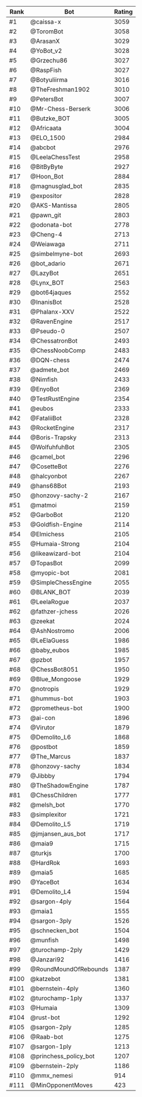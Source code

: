 Rank|Bot|Rating
---|---|---
#1|@caissa-x|3059
#2|@ToromBot|3058
#3|@ArasanX|3029
#4|@YoBot_v2|3028
#5|@Grzechu86|3027
#6|@RaspFish|3027
#7|@Botyuliirma|3016
#8|@TheFreshman1902|3010
#9|@PetersBot|3007
#10|@Mr-Chess-Berserk|3006
#11|@Butzke_BOT|3005
#12|@Africaata|3004
#13|@ELO_1500|2984
#14|@abcbot|2976
#15|@LeelaChessTest|2958
#16|@BitByByte|2927
#17|@Hoon_Bot|2884
#18|@magnusglad_bot|2835
#19|@expositor|2828
#20|@AKS-Mantissa|2805
#21|@pawn_git|2803
#22|@odonata-bot|2778
#23|@Cheng-4|2713
#24|@Weiawaga|2711
#25|@simbelmyne-bot|2693
#26|@bot_adario|2671
#27|@LazyBot|2651
#28|@Lynx_BOT|2563
#29|@bot64jaques|2552
#30|@InanisBot|2528
#31|@Phalanx-XXV|2522
#32|@RavenEngine|2517
#33|@Pseudo-0|2507
#34|@ChessatronBot|2493
#35|@ChessNoobComp|2483
#36|@DQN-chess|2474
#37|@admete_bot|2469
#38|@Nimfish|2433
#39|@EnyoBot|2369
#40|@TestRustEngine|2354
#41|@eubos|2333
#42|@FataliiBot|2328
#43|@RocketEngine|2317
#44|@Boris-Trapsky|2313
#45|@WolfuhfuhBot|2305
#46|@camel_bot|2296
#47|@CosetteBot|2276
#48|@halcyonbot|2267
#49|@hans68Bot|2193
#50|@honzovy-sachy-2|2167
#51|@matmoi|2159
#52|@GarboBot|2120
#53|@Goldfish-Engine|2114
#54|@Elmichess|2105
#55|@Humaia-Strong|2104
#56|@likeawizard-bot|2104
#57|@TopasBot|2099
#58|@myopic-bot|2081
#59|@SimpleChessEngine|2055
#60|@BLANK_BOT|2039
#61|@LeelaRogue|2037
#62|@fathzer-jchess|2026
#63|@zeekat|2024
#64|@AshNostromo|2006
#65|@LeElaGuess|1986
#66|@baby_eubos|1985
#67|@pzbot|1957
#68|@ChessBot8051|1950
#69|@Blue_Mongoose|1929
#70|@notropis|1929
#71|@hummus-bot|1903
#72|@prometheus-bot|1900
#73|@ai-con|1896
#74|@Virutor|1879
#75|@Demolito_L6|1868
#76|@postbot|1859
#77|@The_Marcus|1837
#78|@honzovy-sachy|1834
#79|@Jibbby|1794
#80|@TheShadowEngine|1787
#81|@ChessChildren|1777
#82|@melsh_bot|1770
#83|@simplexitor|1721
#84|@Demolito_L5|1719
#85|@jmjansen_aus_bot|1717
#86|@maia9|1715
#87|@turkjs|1700
#88|@HardRok|1693
#89|@maia5|1685
#90|@YaceBot|1634
#91|@Demolito_L4|1594
#92|@sargon-4ply|1564
#93|@maia1|1555
#94|@sargon-3ply|1526
#95|@schnecken_bot|1504
#96|@munfish|1498
#97|@turochamp-2ply|1429
#98|@Janzari92|1416
#99|@RoundMoundOfRebounds|1387
#100|@katzebot|1381
#101|@bernstein-4ply|1360
#102|@turochamp-1ply|1337
#103|@Humaia|1309
#104|@rust-bot|1292
#105|@sargon-2ply|1285
#106|@Raab-bot|1275
#107|@sargon-1ply|1213
#108|@princhess_policy_bot|1207
#109|@bernstein-2ply|1186
#110|@mmx_nemesi|914
#111|@MinOpponentMoves|423
